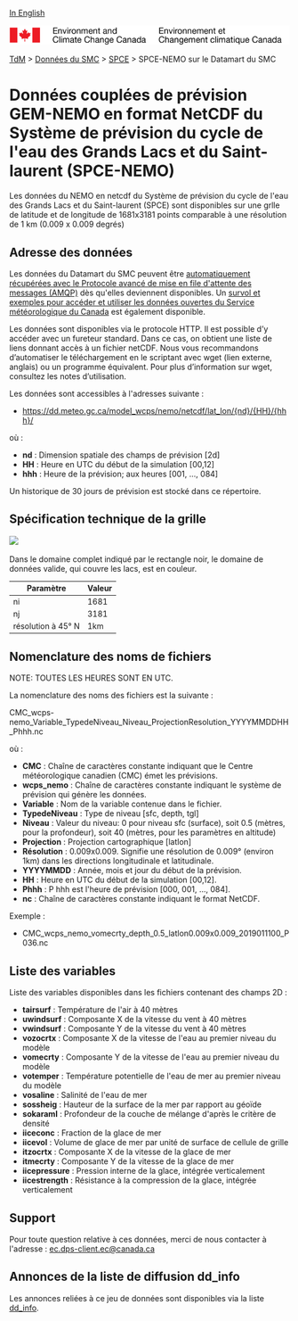 [In English](readme_wcps-nemo-datamart_en.md)

![ECCC logo](../../img_eccc-logo.png)

[TdM](../../readme_fr.md) > [Données du SMC](../readme_fr.md) > [SPCE](readme_wcps_fr.md) > SPCE-NEMO sur le Datamart du SMC

# Données couplées de prévision GEM-NEMO en format NetCDF du Système de prévision du cycle de l'eau des Grands Lacs et du Saint-laurent (SPCE-NEMO)

Les données du NEMO en netcdf du Système de prévision du cycle de l'eau des Grands Lacs et du Saint-laurent (SPCE) sont disponibles sur une grlle de latitude et de longitude de 1681x3181 points comparable à une résolution de 1 km (0.009 x 0.009 degrés)

## Adresse des données 

Les données du Datamart du SMC peuvent être [automatiquement récupérées avec le Protocole avancé de mise en file d'attente des messages (AMQP)](../../msc-datamart/amqp_fr.md) dès qu'elles deviennent disponibles. Un [survol et exemples pour accéder et utiliser les données ouvertes du Service météorologique du Canada](../../usage/readme_fr.md) est également disponible.

Les données sont disponibles via le protocole HTTP. Il est possible d’y accéder avec un fureteur standard. Dans ce cas, on obtient une liste de liens donnant accès à un fichier netCDF. Nous vous recommandons d’automatiser le téléchargement en le scriptant avec wget (lien externe, anglais) ou un programme équivalent. Pour plus d’information sur wget, consultez les notes d’utilisation.

Les données sont accessibles à l'adresses suivante :

* [https://dd.meteo.gc.ca/model_wcps/nemo/netcdf/lat_lon/{nd}/{HH}/{hhh}/ ](https://dd.meteo.gc.ca/model_wcps/nemo/netcdf/lat_lon)                  

où :

* __nd__ : Dimension spatiale des champs de prévision [2d]
* __HH__ : Heure en UTC du début de la simulation [00,12]
* __hhh__ : Heure de la prévision; aux heures [001, ..., 084] 

Un historique de 30 jours de prévision est stocké dans ce répertoire.

## Spécification technique de la grille  
![](https://collaboration.cmc.ec.gc.ca/cmc/cmos/public_doc/msc-data/nwp_wcps/grille_wcps_nemo.png)

Dans le domaine complet indiqué par le rectangle noir, le domaine de données valide, qui couvre les lacs, est en couleur. 

| Paramètre | Valeur |
| ------ | ------ |
| ni | 1681 |
| nj | 3181 | 
| résolution à 45° N | 1km |


## Nomenclature des noms de fichiers 

NOTE: TOUTES LES HEURES SONT EN UTC.

La nomenclature des noms des fichiers est la suivante :

CMC_wcps-nemo_Variable_TypedeNiveau_Niveau_ProjectionResolution_YYYYMMDDHH_Phhh.nc

où :

* __CMC__ : Chaîne de caractères constante indiquant que le Centre météorologique canadien (CMC) émet les prévisions.
* __wcps_nemo__ : Chaîne de caractères constante indiquant le système de prévision qui génère les données.
* __Variable__ : Nom de la variable contenue dans le fichier.
* __TypedeNiveau__ : Type de niveau [sfc, depth, tgl]
* __Niveau__ : Valeur du niveau: 0 pour niveau sfc (surface), soit 0.5 (mètres, pour la profondeur), soit 40 (mètres, pour les paramètres en altitude)
* __Projection__ : Projection cartographique [latlon]
* __Résolution__ : 0.009x0.009. Signifie une résolution de 0.009° (environ 1km) dans les directions longitudinale et latitudinale.
* __YYYYMMDD__ : Année, mois et jour du début de la prévision.
* __HH__ : Heure en UTC du début de la simulation [00,12].
* __Phhh__ : P hhh est l'heure de prévision [000, 001, ..., 084]. 
* __nc__ : Chaîne de caractères constante indiquant le format NetCDF.

Exemple :

* CMC_wcps_nemo_vomecrty_depth_0.5_latlon0.009x0.009_2019011100_P036.nc

## Liste des variables

Liste des variables disponibles dans les fichiers contenant des champs 2D :

* __tairsurf__ : Température de l'air à 40 mètres
* __uwindsurf__ : Composante X de la vitesse du vent à 40 mètres
* __vwindsurf__ : Composante Y de la vitesse du vent à 40 mètres
* __vozocrtx__ : Composante X de la vitesse de l'eau au premier niveau du modèle 
* __vomecrty__ : Composante Y de la vitesse de l'eau au premier niveau du modèle
* __votemper__ : Température potentielle de l'eau de mer au premier niveau du modèle
* __vosaline__ : Salinité de l'eau de mer 
* __sossheig__ : Hauteur de la surface de la mer par rapport au géoïde
* __sokaraml__ : Profondeur de la couche de mélange d'après le critère de densité
* __iiceconc__ : Fraction de la glace de mer
* __iicevol__ : Volume de glace de mer par unité de surface de cellule de grille
* __itzocrtx__ : Composante X de la vitesse de la glace de mer
* __itmecrty__ : Composante Y de la vitesse de la glace de mer
* __iicepressure__ : Pression interne de la glace, intégrée verticalement
* __iicestrength__ : Résistance à la compression de la glace, intégrée verticalement

## Support

Pour toute question relative à ces données, merci de nous contacter à l'adresse : [ec.dps-client.ec@canada.ca](mailto:ec.dps-client.ec@canada.ca)

## Annonces de la liste de diffusion dd_info 

Les annonces reliées à ce jeu de données sont disponibles via la liste [dd_info](https://lists.ec.gc.ca/cgi-bin/mailman/listinfo/dd_info).




